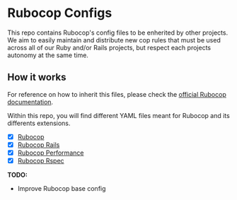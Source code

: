 # Rubocop Configs
This repo contains Rubocop's config files to be enherited by other projects.
We aim to easily maintain and distribute new cop rules that must be used across all of our Ruby and/or Rails projects, but respect each projects autonomy at the same time.

## How it works
For reference on how to inherit this files, please check the [official Rubocop documentation](https://docs.rubocop.org/rubocop/configuration.html#inheriting-configuration-from-a-remote-url).

Within this repo, you will find different YAML files meant for Rubocop and its differents extensions.

- [X] [Rubocop](https://github.com/contratadome/rubocop-configs/blob/main/rubocop.yml)
- [X] [Rubocop Rails](https://github.com/contratadome/rubocop-configs/blob/main/rubocop_rails.yml)
- [X] [Rubocop Performance](https://github.com/contratadome/rubocop-configs/blob/main/rubocop_performance.yml)
- [X] [Rubocop Rspec](https://github.com/contratadome/rubocop-configs/blob/main/rubocop_rspec.yml)

**TODO:**
- Improve Rubocop base config
